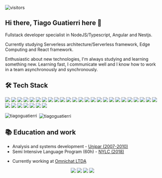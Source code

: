  ![visitors](https://visitor-badge.laobi.icu/badge?page_id=tiagoguatierri.tiagoguatierri)

## Hi there, Tiago Guatierri here 👋

Fullstack developer specialist in NodeJS/Typescript, Angular and Nestjs. 

Currently studying Serverless architecture/Serverless framework, Edge Computing and React framework.

Enthusiastic about new technologies, I'm always studying and learning something new. Learning fast, I communicate well and I know how to work in a team asynchronously and synchronously.
  
## 🛠  Tech Stack

<img src="https://img.shields.io/badge/HTML5-E34F26?style=for-the-badge&logo=html5&logoColor=white" />  <img src="https://img.shields.io/badge/CSS3-1572B6?style=for-the-badge&logo=css3&logoColor=white" /> <img src="https://img.shields.io/badge/Sass-CC6699?style=for-the-badge&logo=sass&logoColor=white" /> <img src="https://img.shields.io/badge/JavaScript-323330?style=for-the-badge&logo=javascript&logoColor=F7DF1E" /> <img src="https://img.shields.io/badge/TypeScript-007ACC?style=for-the-badge&logo=typescript&logoColor=white" /> <img src="https://img.shields.io/badge/Angular-DD0031?style=for-the-badge&logo=angular&logoColor=white" /> <img src="https://img.shields.io/badge/AngularJS-E23237?style=for-the-badge&logo=angularjs&logoColor=white" /> <img src="https://img.shields.io/badge/Vite-B73BFE?style=for-the-badge&logo=vite&logoColor=FFD62E" /> <img src="https://img.shields.io/badge/Vue.js-35495E?style=for-the-badge&logo=vuedotjs&logoColor=4FC08D" /> <img src="https://img.shields.io/badge/nuxt.js-00C58E?style=for-the-badge&logo=nuxtdotjs&logoColor=white" /> <img src="https://img.shields.io/badge/React-20232A?style=for-the-badge&logo=react&logoColor=61DAFB" /> <img src="https://img.shields.io/badge/next.js-000000?style=for-the-badge&logo=nextdotjs&logoColor=white" /> <img src="https://img.shields.io/badge/Node.js-339933?style=for-the-badge&logo=nodedotjs&logoColor=white" /> <img src="https://img.shields.io/badge/nestjs-E0234E?style=for-the-badge&logo=nestjs&logoColor=white" /> <img src="https://img.shields.io/badge/Express.js-000000?style=for-the-badge&logo=express&logoColor=white" /> <img src="https://img.shields.io/badge/fastify-202020?style=for-the-badge&logo=fastify&logoColor=white" /> <img src="https://img.shields.io/badge/PHP-777BB4?style=for-the-badge&logo=php&logoColor=white" /> <img src="https://img.shields.io/badge/Composer-885630?style=for-the-badge&logo=Composer&logoColor=white" /> <img src="https://img.shields.io/badge/Laravel-FF2D20?style=for-the-badge&logo=laravel&logoColor=white" /> <img src="https://img.shields.io/badge/MySQL-005C84?style=for-the-badge&logo=mysql&logoColor=white" /> <img src="https://img.shields.io/badge/MariaDB-003545?style=for-the-badge&logo=mariadb&logoColor=white" /> <img src="https://img.shields.io/badge/SQLite-07405E?style=for-the-badge&logo=sqlite&logoColor=white" /> <img src="https://img.shields.io/badge/PostgreSQL-316192?style=for-the-badge&logo=postgresql&logoColor=white" /> <img src="https://img.shields.io/badge/MongoDB-4EA94B?style=for-the-badge&logo=mongodb&logoColor=white" /> <img src="https://img.shields.io/badge/redis-%23DD0031.svg?&style=for-the-badge&logo=redis&logoColor=white" /> <img src="https://img.shields.io/badge/rabbitmq-%23FF6600.svg?&style=for-the-badge&logo=rabbitmq&logoColor=white" /> <img src="https://img.shields.io/badge/firebase-ffca28?style=for-the-badge&logo=firebase&logoColor=black" /> <img src="https://img.shields.io/badge/Webpack-8DD6F9?style=for-the-badge&logo=Webpack&logoColor=white" /> <img src="https://img.shields.io/badge/Docker-2CA5E0?style=for-the-badge&logo=docker&logoColor=white" /> <img src="https://img.shields.io/badge/Nginx-009639?style=for-the-badge&logo=nginx&logoColor=white" /> <img src="https://img.shields.io/badge/Ubuntu-E95420?style=for-the-badge&logo=ubuntu&logoColor=white" /> <img src="https://img.shields.io/badge/Amazon_AWS-FF9900?style=for-the-badge&logo=amazonaws&logoColor=white" /> 

<p><img align="left" src="https://github-readme-stats.vercel.app/api/top-langs?username=tiagoguatierri&show_icons=true&locale=en&layout=compact" alt="tiagoguatierri" /></p>  
  
<p>&nbsp;<img align="center" src="https://github-readme-stats.vercel.app/api?username=tiagoguatierri&show_icons=true&locale=en" alt="tiagoguatierri" /></p>

## 📚 Education and work
* Analysis and systems development - [Unipar (2007-2010)](https://www.unipar.br/graduacao/analise-desenvolvimento-sistemas/)
* Semi Intensive Language Program (60h) - [NYLC (2018)](https://www.nylanguagecenter.com/programs/) 

-   Currently working at [Omnichat LTDA](https://omni.chat/)

<p align="center">
<a href="https://www.linkedin.com/in/tiago-guatierri-043b7a82/" target="_blank"><img src="https://img.shields.io/badge/LinkedIn-0077B5?style=for-the-badge&logo=linkedin&logoColor=white" ></a> <a href="https://twitter.com/tiagoguatierri" target="_blank"><img src="https://img.shields.io/badge/Twitter-1DA1F2?style=for-the-badge&logo=twitter&logoColor=white" ></a> <a href="https://www.tiktok.com/@tiagoguatierri" target="_blank"><img src="https://img.shields.io/badge/TikTok-000000?style=for-the-badge&logo=tiktok&logoColor=white" ></a> <a href="mailto:tiagovit@gmail.com" target="_blank"><img src="https://img.shields.io/badge/Gmail-D14836?style=for-the-badge&logo=gmail&logoColor=white" ></a>
</p>
